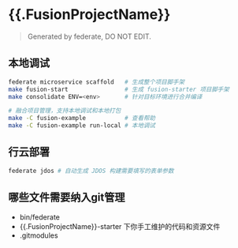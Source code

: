 # {{.FusionProjectName}}

>Generated by federate, DO NOT EDIT.

## 本地调试

```bash
federate microservice scaffold   # 生成整个项目脚手架
make fusion-start                # 生成 fusion-starter 项目脚手架
make consolidate ENV=<env>       # 针对目标环境进行合并编译

# 融合项目管理，支持本地调试和本地打包
make -C fusion-example           # 查看帮助
make -C fusion-example run-local # 本地调试
```

## 行云部署

```bash
federate jdos # 自动生成 JDOS 构建需要填写的表单参数
```

## 哪些文件需要纳入git管理

- bin/federate
- {{.FusionProjectName}}-starter 下你手工维护的代码和资源文件
- .gitmodules
